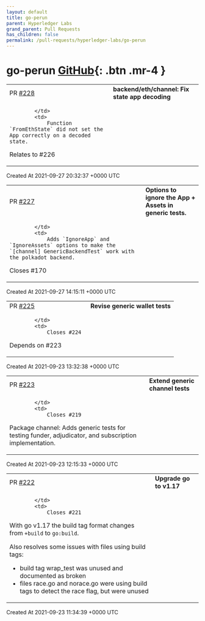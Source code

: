 ```yaml
---
layout: default
title: go-perun
parent: Hyperledger Labs
grand_parent: Pull Requests
has_children: false
permalink: /pull-requests/hyperledger-labs/go-perun
---
```


# go-perun <span class="fs-3 right-align">[GitHub](https://github.com/hyperledger-labs/go-perun){: .btn .mr-4 }</span>


<div>
    <table>
        <tr>
            <td>
                PR <a href="https://github.com/hyperledger-labs/go-perun/pull/228" class=".btn">#228</a>
            </td>
            <td>
                <b>
                    backend/eth/channel: Fix state app decoding
                </b>
            </td>
        </tr>
        <tr>
            <td>
                
            </td>
            <td>
                Function `FromEthState` did not set the App correctly on a decoded state.

Relates to #226 
            </td>
        </tr>
    </table>
    <div class="right-align">
        Created At 2021-09-27 20:32:37 +0000 UTC
    </div>
</div>

<div>
    <table>
        <tr>
            <td>
                PR <a href="https://github.com/hyperledger-labs/go-perun/pull/227" class=".btn">#227</a>
            </td>
            <td>
                <b>
                    Options to ignore the App + Assets in generic tests.
                </b>
            </td>
        </tr>
        <tr>
            <td>
                
            </td>
            <td>
                Adds `IgnoreApp` and `IgnoreAssets` options to make the `[channel] GenericBackendTest` work with the polkadot backend.

Closes #170 
            </td>
        </tr>
    </table>
    <div class="right-align">
        Created At 2021-09-27 14:15:11 +0000 UTC
    </div>
</div>

<div>
    <table>
        <tr>
            <td>
                PR <a href="https://github.com/hyperledger-labs/go-perun/pull/225" class=".btn">#225</a>
            </td>
            <td>
                <b>
                    Revise generic wallet tests
                </b>
            </td>
        </tr>
        <tr>
            <td>
                
            </td>
            <td>
                Closes #224 

Depends on #223 
            </td>
        </tr>
    </table>
    <div class="right-align">
        Created At 2021-09-23 13:32:38 +0000 UTC
    </div>
</div>

<div>
    <table>
        <tr>
            <td>
                PR <a href="https://github.com/hyperledger-labs/go-perun/pull/223" class=".btn">#223</a>
            </td>
            <td>
                <b>
                    Extend generic channel tests
                </b>
            </td>
        </tr>
        <tr>
            <td>
                
            </td>
            <td>
                Closes #219 

Package channel: Adds generic tests for testing funder, adjudicator, and subscription implementation.
            </td>
        </tr>
    </table>
    <div class="right-align">
        Created At 2021-09-23 12:15:33 +0000 UTC
    </div>
</div>

<div>
    <table>
        <tr>
            <td>
                PR <a href="https://github.com/hyperledger-labs/go-perun/pull/222" class=".btn">#222</a>
            </td>
            <td>
                <b>
                    Upgrade go to v1.17
                </b>
            </td>
        </tr>
        <tr>
            <td>
                
            </td>
            <td>
                Closes #221

With go v1.17 the build tag format changes from `+build` to `go:build`.

Also resolves some issues with files using build tags:
- build tag wrap_test was unused and documented as broken
- files race.go and norace.go were using build tags to detect the race flag, but were unused
            </td>
        </tr>
    </table>
    <div class="right-align">
        Created At 2021-09-23 11:34:39 +0000 UTC
    </div>
</div>


